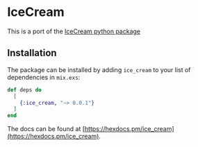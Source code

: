 # IceCream

This is a port of the [IceCream python package](https://github.com/gruns/icecream)

## Installation

The package can be installed by adding `ice_cream` to your list of dependencies in `mix.exs`:

```elixir
def deps do
  [
    {:ice_cream, "~> 0.0.1"}
  ]
end
```

The docs can be found at [https://hexdocs.pm/ice_cream](https://hexdocs.pm/ice_cream).
